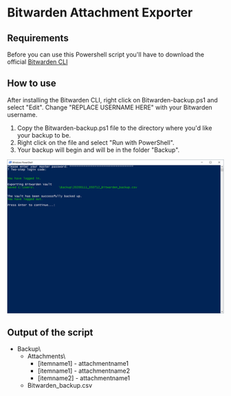 # Bitwarden Attachment Exporter

## Requirements
Before you can use this Powershell script you'll have to download the official [Bitwarden CLI](https://github.com/bitwarden/cli)

## How to use
After installing the Bitwarden CLI, right click on Bitwarden-backup.ps1 and select "Edit".
Change "REPLACE USERNAME HERE" with your Bitwarden username.

1. Copy the Bitwarden-backup.ps1 file to the directory where you'd like your backup to be.
2. Right click on the file and select "Run with PowerShell".
3. Your backup will begin and will be in the folder "Backup".

![Screenshot](https://github.com/justincswong/Bitwarden-Attachment-Exporter/blob/master/screenshot.png)


## Output of the script
- Backup\
  - Attachments\
	- [itemname1] - attachmentname1
	- [itemname1] - attachmentname2
	- [itemname2] - attachmentname1 
  - Bitwarden_backup.csv
